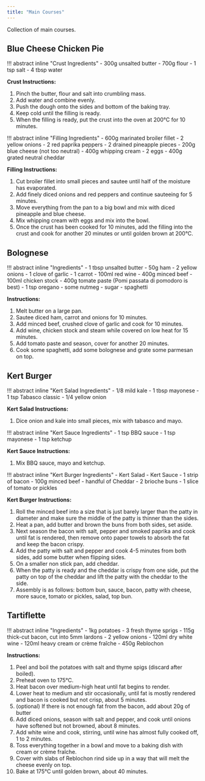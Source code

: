 ```yaml
---
title: "Main Courses"
---
```


Collection of main courses.

## Blue Cheese Chicken Pie

!!! abstract inline "Crust Ingredients"
    - 300g unsalted butter
    - 700g flour
    - 1 tsp salt 
    - 4 tbsp water

**Crust Instructions:**

1. Pinch the butter, flour and salt into crumbling mass. 
2. Add water and combine evenly.
3. Push the dough onto the sides and bottom of the baking tray.
4. Keep cold until the filling is ready.
5. When the filling is ready, put the crust into the oven at 200°C for 10 minutes.

!!! abstract inline "Filling Ingredients"
    - 600g marinated broiler fillet 
    - 2 yellow onions
    - 2 red paprika peppers
    - 2 drained pineapple pieces
    - 200g blue cheese (not too neutral)
    - 400g whipping cream
    - 2 eggs
    - 400g grated neutral cheddar

**Filling Instructions:**

1. Cut broiler fillet into small pieces and sautee until half of the moisture has evaporated.
2. Add finely diced onions and red peppers and continue sauteeing for 5 minutes.
3. Move everything from the pan to a big bowl and mix with diced pineapple and blue cheese.
4. Mix whipping cream with eggs and mix into the bowl.
5. Once the crust has been cooked for 10 minutes, add the filling into the crust and cook for another 20 minutes or until golden brown at 200°C.

## Bolognese

!!! abstract inline "Ingredients"
    - 1 tbsp unsalted butter
    - 50g ham
    - 2 yellow onions
    - 1 clove of garlic
    - 1 carrot
    - 100ml red wine
    - 400g minced beef
    - 100ml chicken stock
    - 400g tomate paste (Pomi passata di pomodoro is best)
    - 1 tsp oregano
    - some nutmeg
    - sugar
    - spaghetti

**Instructions:**

1. Melt butter on a large pan.
2. Sautee diced ham, carrot and onions for 10 minutes.
3. Add minced beef, crushed clove of garlic and cook for 10 minutes.
4. Add wine, chicken stock and steam while covered on low heat for 15 minutes.
5. Add tomato paste and season, cover for another 20 minutes.
6. Cook some spaghetti, add some bolognese and grate some parmesan on top.

## Kert Burger

!!! abstract inline "Kert Salad Ingredients"
    - 1/8 mild kale
    - 1 tbsp mayonese
    - 1 tsp Tabasco classic
    - 1/4 yellow onion

**Kert Salad Instructions:**

1. Dice onion and kale into small pieces, mix with tabasco and mayo.

!!! abstract inline "Kert Sauce Ingredients"
    - 1 tsp BBQ sauce
    - 1 tsp mayonese
    - 1 tsp ketchup

**Kert Sauce Instructions:**

1. Mix BBQ sauce, mayo and ketchup.

!!! abstract inline "Kert Burger Ingredients"
    - Kert Salad
    - Kert Sauce
    - 1 strip of bacon
    - 100g minced beef
    - handful of Cheddar
    - 2 brioche buns
    - 1 slice of tomato or pickles 

**Kert Burger Instructions:**

1. Roll the minced beef into a size that is just barely larger than the patty in diameter and make sure the middle of the patty is thinner than the sides. 
2. Heat a pan, add butter and brown the buns from both sides, set aside.
3. Next season the bacon with salt, pepper and smoked paprika and cook until fat is rendered, then remove onto paper towels to absorb the fat and keep the bacon crispy.
4. Add the patty with salt and pepper and cook 4-5 minutes from both sides, add some butter when flipping sides.
5. On a smaller non stick pan, add cheddar.
6. When the patty is ready and the cheddar is crispy from one side, put the patty on top of the cheddar and lift the patty with the cheddar to the side. 
7. Assembly is as follows: bottom bun, sauce, bacon, patty with cheese, more sauce, tomato or pickles, salad, top bun.

## Tartiflette 

!!! abstract inline "Ingredients"
    - 1kg potatoes
    - 3 fresh thyme sprigs 
    - 115g thick-cut bacon, cut into 5mm lardons 
    - 2 yellow onions
    - 120ml dry white wine 
    - 120ml heavy cream or crème fraîche 
    - 450g Reblochon

**Instructions:**

1. Peel and boil the potatoes with salt and thyme spigs (discard after boiled). 
2. Preheat oven to 175°C.
3. Heat bacon over medium-high heat until fat begins to render.
4. Lower heat to medium and stir occasionally, until fat is mostly rendered and bacon is cooked but not crisp, about 5 minutes.
5. (optional) If there is not enough fat from the bacon, add about 20g of butter
6. Add diced onions, season with salt and pepper, and cook until onions have softened but not browned, about 8 minutes.
7. Add white wine and cook, stirring, until wine has almost fully cooked off, 1 to 2 minutes.
8. Toss everything together in a bowl and move to a baking dish with cream or crème fraîche.
9. Cover with slabs of Reblochon rind side up in a way that will melt the cheese evenly on top. 
10. Bake at 175°C until golden brown, about 40 minutes.
